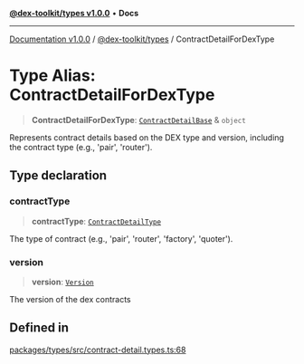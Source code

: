 [**@dex-toolkit/types v1.0.0**](../README.md) • **Docs**

***

[Documentation v1.0.0](../../../packages.md) / [@dex-toolkit/types](../README.md) / ContractDetailForDexType

# Type Alias: ContractDetailForDexType

> **ContractDetailForDexType**: [`ContractDetailBase`](ContractDetailBase.md) & `object`

Represents contract details based on the DEX type and version, including the contract type (e.g., 'pair', 'router').

## Type declaration

### contractType

> **contractType**: [`ContractDetailType`](ContractDetailType.md)

The type of contract (e.g., 'pair', 'router', 'factory', 'quoter').

### version

> **version**: [`Version`](Version.md)

The version of the dex contracts

## Defined in

[packages/types/src/contract-detail.types.ts:68](https://github.com/niZmosis/dex-toolkit/blob/3d8b41b44787b30fbea5de3ab4737662ffb61bc8/packages/types/src/contract-detail.types.ts#L68)
